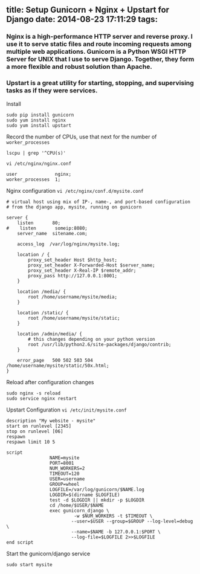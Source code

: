 title: Setup Gunicorn + Nginx + Upstart for Django
date: 2014-08-23 17:11:29
tags:
---

### Nginx is a high-performance HTTP server and reverse proxy. I use it to serve static files and route incoming requests among multiple web applications. Gunicorn is a Python WSGI HTTP Server for UNIX that I use to serve Django. Together, they form a more flexible and robust solution than Apache. 
### Upstart is a great utility for starting, stopping, and supervising tasks as if they were services.

Install
``` "bash"
sudo pip install gunicorn
sudo yum install nginx
sudo yum install upstart
```

Record the number of CPUs, use that next for the number of `worker_processes`
``` "bash"
lscpu | grep '^CPU(s)'
```

`vi /etc/nginx/nginx.conf`
``` "nginx" "Insert the following snippet"
user              nginx;
worker_processes  1;
```

Nginx configuration
`vi /etc/nginx/conf.d/mysite.conf`
``` "nginx"
# virtual host using mix of IP-, name-, and port-based configuration
# from the django app, mysite, running on gunicorn

server {
    listen       80;
#    listen       someip:8080;
    server_name  sitename.com;

    access_log  /var/log/nginx/mysite.log;

    location / {
        proxy_set_header Host $http_host;
        proxy_set_header X-Forwarded-Host $server_name;
        proxy_set_header X-Real-IP $remote_addr;
        proxy_pass http://127.0.0.1:8001;
    }

    location /media/ {
        root /home/username/mysite/media;
    }

    location /static/ {
        root /home/username/mysite/static;
    }

    location /admin/media/ {
        # this changes depending on your python version
        root /usr/lib/python2.6/site-packages/django/contrib;
    }

    error_page   500 502 503 504  /home/username/mysite/static/50x.html;
}
```

Reload after configuration changes
``` "bash"
sudo nginx -s reload
sudo service nginx restart
```

Upstart Configuration
`vi /etc/init/mysite.conf`
``` "bash"
description "My website - mysite"
start on runlevel [2345]
stop on runlevel [06]
respawn
respawn limit 10 5

script
                NAME=mysite
                PORT=8001
                NUM_WORKERS=2
                TIMEOUT=120
                USER=username
                GROUP=wheel
                LOGFILE=/var/log/gunicorn/$NAME.log
                LOGDIR=$(dirname $LOGFILE)
                test -d $LOGDIR || mkdir -p $LOGDIR
                cd /home/$USER/$NAME
                exec gunicorn_django \
                         -w $NUM_WORKERS -t $TIMEOUT \
                        --user=$USER --group=$GROUP --log-level=debug \
                        --name=$NAME -b 127.0.0.1:$PORT \
                        --log-file=$LOGFILE 2>>$LOGFILE
end script
```

Start the gunicorn/django service
``` "bash"
sudo start mysite
```
